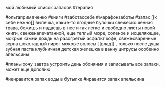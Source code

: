 мой любимый список запахов
#терапия 

#ольгапримаченко #книги #заботаосебе #марафонзаботы #запах
[[к себе нежно]]
выпечка, какие-то ягодные булочки
свежескошенная трава, бежишь и падаешь в нее и так легко и свободно
листы новой книги, свеженапечатанной, еще теплый
море, соленое и исцеляющее, мокрые камни
дождь на разогретый асфальт
кофе, свежесваренные зерна 
шоколадный пирог
мокрые волосы [[влад]] , только после душа
зубная паста
клубничная детская желешка в ванну
цитрусы особенно апельсины

#планы хочу завтра устроить день обоняния и записывать все запахи, может еще дополню

#ненравится запах воды в бутылке 
#нравится запах апельсина